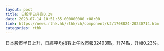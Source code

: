 ```yaml
---
layout: post
title: 日股半日升逾0.2%
date: 2023-07-14 10:51:35.000000000 +08:00
link: https://news.rthk.hk/rthk/ch/component/k2/1708824-20230714.htm
categories: rthk
---
```


日本股市半日上升，日經平均指數上午收市報32493點，升74點，升幅0.23%。
